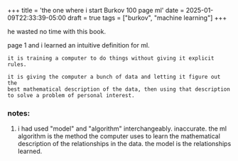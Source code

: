 +++
title = 'the one where i start Burkov 100 page ml'
date = 2025-01-09T22:33:39-05:00
draft = true
tags = ["burkov", "machine learning"]
+++


he wasted no time with this book. 

page 1 and i learned an intuitive definition for ml.

```
it is training a computer to do things without giving it explicit rules.

it is giving the computer a bunch of data and letting it figure out the
best mathematical description of the data, then using that description
to solve a problem of personal interest.

```





### notes:

1. i had used "model" and "algorithm" interchangeably. inaccurate. the ml algorithm is the method the computer uses to learn the mathematical description of the relationships in the data. the model is the relationships learned.